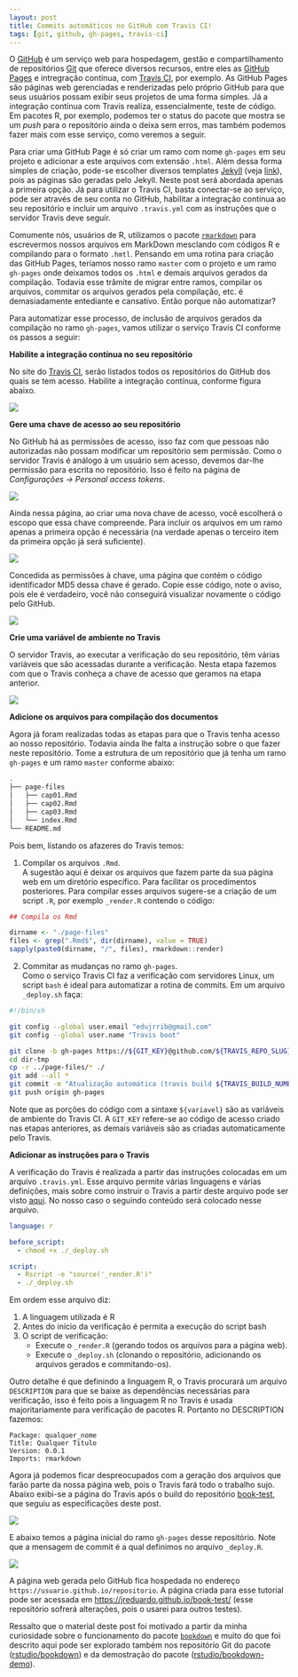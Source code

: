 ```yaml
---
layout: post
title: Commits automáticos no GitHub com Travis CI!
tags: [git, github, gh-pages, travis-ci]
---
```


O [GitHub] é um serviço web para hospedagem, gestão e compartilhamento
de repositórios [Git] que oferece diversos recursos, entre eles as
[GitHub Pages] e intregração contínua, com [Travis CI], por exemplo. As
GitHub Pages são páginas web gerenciadas e renderizadas pelo próprio
GitHub para que seus usuários possam exibir seus projetos de uma forma
simples. Já a integração contínua com Travis realiza, essencialmente,
teste de código. Em pacotes R, por exemplo, podemos ter o status do
pacote que mostra se um *push* para o repositório ainda o deixa sem
erros, mas também podemos fazer mais com esse serviço, como veremos a
seguir.

Para criar uma GitHub Page é só criar um ramo com nome `gh-pages` em seu
projeto e adicionar a este arquivos com extensão `.html`. Além dessa
forma simples de criação, pode-se escolher diversos templates [Jekyll]
(veja [link]), pois as páginas são geradas pelo Jekyll. Neste post será
abordada apenas a primeira opção. Já para utilizar o Travis CI, basta
conectar-se ao serviço, pode ser através de seu conta no GitHub,
habilitar a integração contínua ao seu repositório e incluir um arquivo
`.travis.yml` com as instruções que o servidor Travis deve seguir.

Comumente nós, usuários de R, utilizamos o pacote [`rmarkdown`] para
escrevermos nossos arquivos em MarkDown mesclando com códigos R e
compilando para o formato `.hmtl`. Pensando em uma rotina para criação
das GitHub Pages, teríamos nosso ramo `master` com o projeto e um ramo
`gh-pages` onde deixamos todos os `.html` e demais arquivos gerados da
compilação. Todavia esse trâmite de migrar entre ramos, compilar os
arquivos, commitar os arquivos gerados pela compilação, etc. é
demasiadamente entediante e cansativo. Então porque não automatizar?

Para automatizar esse processo, de inclusão de arquivos gerados da
compilação no ramo `gh-pages`, vamos utilizar o serviço Travis CI
conforme os passos a seguir:

**Habilite a integração contínua no seu repositório**

No site do [Travis CI], serão listados todos os repositórios do GitHub
dos quais se tem acesso. Habilite a integração contínua, conforme figura
abaixo.

![](https://raw.githubusercontent.com/JrEduardo/jreduardo.github.io/master/_posts/images/travis1.png)
<!-- ![](images/travis1.png) -->

**Gere uma chave de acesso ao seu repositório**

No GitHub há as permissões de acesso, isso faz com que pessoas não
autorizadas não possam modificar um repositório sem permissão. Como o
servidor Travis é análogo à um usuário sem acesso, devemos dar-lhe
permissão para escrita no repositório. Isso é feito na página de
*Configurações -> Personal access tokens*.

![](https://raw.githubusercontent.com/JrEduardo/jreduardo.github.io/master/_posts/images/github1.png)
<!-- ![](images/github1.png) -->

Ainda nessa página, ao criar uma nova chave de acesso, você escolherá o
escopo que essa chave compreende. Para incluir os arquivos em um ramo
apenas a primeira opção é necessária (na verdade apenas o terceiro item
da primeira opção já será suficiente).

![](https://raw.githubusercontent.com/JrEduardo/jreduardo.github.io/master/_posts/images/github2.png)
<!-- ![](images/github2.png) -->

Concedida as permissões à chave, uma página que contém o código
identificador MD5 dessa chave é gerado. Copie esse código, note o aviso,
pois ele é verdadeiro, você não conseguirá visualizar novamente o código
pelo GitHub.

![](https://raw.githubusercontent.com/JrEduardo/jreduardo.github.io/master/_posts/images/github3.png)
<!-- ![](images/github3.png) -->

**Crie uma variável de ambiente no Travis**

O servidor Travis, ao executar a verificação do seu repositório, têm
várias variáveis que são acessadas durante a verificação. Nesta etapa
fazemos com que o Travis conheça a chave de acesso que geramos na etapa
anterior.

![](https://raw.githubusercontent.com/JrEduardo/jreduardo.github.io/master/_posts/images/travis2.png)
<!-- ![](images/travis2.png) -->

**Adicione os arquivos para compilação dos documentos**

Agora já foram realizadas todas as etapas para que o Travis tenha acesso
ao nosso repositório. Todavia ainda lhe falta a instrução sobre o que
fazer neste repositório. Tome a estrutura de um repositório que já tenha
um ramo `gh-pages` e um ramo `master` conforme abaixo:

```bash
.
├── page-files
│   ├── cap01.Rmd
│   ├── cap02.Rmd
│   ├── cap03.Rmd
│   └── index.Rmd
└── README.md
```

Pois bem, listando os afazeres do Travis temos:

1. Compilar os arquivos `.Rmd`.\
   A sugestão aqui é deixar os arquivos que fazem parte da sua página
   web em um diretório específico. Para facilitar os procedimentos
   posteriores. Para compilar esses arquivos sugere-se a criação de um
   script `.R`, por exemplo `_render.R` contendo o código:

```r
## Compila os Rmd

dirname <- "./page-files"
files <- grep(".Rmd$", dir(dirname), value = TRUE)
sapply(paste0(dirname, "/", files), rmarkdown::render)
```

2. Commitar as mudanças no ramo `gh-pages`.\
   Como o serviço Travis CI faz a verificação com servidores Linux, um
   script `bash` é ideal para automatizar a rotina de commits. Em um
   arquivo `_deploy.sh` faça:

```bash
#!/bin/sh

git config --global user.email "edujrrib@gmail.com"
git config --global user.name "Travis boot"

git clone -b gh-pages https://${GIT_KEY}@github.com/${TRAVIS_REPO_SLUG}.git dir-tmp
cd dir-tmp
cp -r ../page-files/* ./
git add --all *
git commit -m "Atualização automática (travis build ${TRAVIS_BUILD_NUMBER})" || true
git push origin gh-pages
```

Note que as porções do código com a sintaxe `${variavel}` são as
variáveis de ambiente do Travis CI. A `GIT_KEY` refere-se ao código de
acesso criado nas etapas anteriores, as demais variáveis são as criadas
automaticamente pelo Travis.

**Adicionar as instruções para o Travis**

A verificação do Travis é realizada a partir das instruções colocadas em
um arquivo `.travis.yml`. Esse arquivo permite várias linguagens e
várias definições, mais sobre como instruir o Travis a partir deste
arquivo pode ser visto [aqui]. No nosso caso o seguindo conteúdo será
colocado nesse arquivo.

```yaml
language: r

before_script:
  - chmod +x ./_deploy.sh

script:
  - Rscript -e "source('_render.R')"
  - ./_deploy.sh
```

Em ordem esse arquivo diz:

1. A linguagem utilizada é R
2. Antes do início da verificação é permita a execução do script bash
3. O script de verificação:
     - Execute o `_render.R` (gerando todos os arquivos para a página
       web).
     - Execute o `_deploy.sh` (clonando o repositório, adicionando os
       arquivos gerados e commitando-os).

Outro detalhe é que definindo a linguagem R, o Travis procurará um
arquivo `DESCRIPTION` para que se baixe as dependências necessárias para
verificação, isso é feito pois a linguagem R no Travis é usada
majoritariamente para verificação de pacotes R. Portanto no DESCRIPTION
fazemos:

```
Package: qualquer_nome
Title: Qualquer Titulo
Version: 0.0.1
Imports: rmarkdown
```

Agora já podemos ficar despreocupados com a geração dos arquivos que
farão parte da nossa página web, pois o Travis fará todo o trabalho
sujo. Abaixo exibi-se a página do Travis após o build do repositório
[book-test], que seguiu as especificações deste post.

<!-- ![](https://raw.githubusercontent.com/JrEduardo/jreduardo.github.io/master/_posts/images/travis3.png) -->
![](images/travis3.png)

E abaixo temos a página inicial do ramo `gh-pages` desse
repositório. Note que a mensagem de commit é a qual definimos no arquivo
`_deploy.R`.

![](https://raw.githubusercontent.com/JrEduardo/jreduardo.github.io/master/_posts/images/github4.png)
<!-- ![](images/github4.png) -->

A página web gerada pelo GitHub fica hospedada no endereço
`https://usuario.github.io/repositorio`. A página criada para esse
tutorial pode ser acessada em https://jreduardo.github.io/book-test/
(esse repositório sofrerá alterações, pois o usarei para outros testes).

Ressalto que o material deste post foi motivado a partir da minha
curiosidade sobre o funcionamento do pacote [`bookdown`] e muito do que
foi descrito aqui pode ser explorado também nos repositório Git do
pacote ([rstudio/bookdown]) e da demostração do pacote
([rstudio/bookdown-demo]).

<!--------------------------------------------- -->
[GitHub]: https://github.com/
[Git]: https://git-scm.com/
[GitHub Pages]: https://pages.github.com/
[Travis CI]: https://travis-ci.org/
[Jekyll]: https://jekyllrb.com/
[link]: http://jekyllthemes.org/
[`Rmarkdown`]: http://rmarkdown.rstudio.com/
[aqui]: https://docs.travis-ci.com/user/getting-started/
[book-test]: https://github.com/JrEduardo/book-test
[`bookdown`]: https://bookdown.org/
[rstudio/bookdown]: http://github.com/rstudio/bookdown/
[rstudio/bookdown-demo]: http://github.com/rstudio/bookdown-demo/
